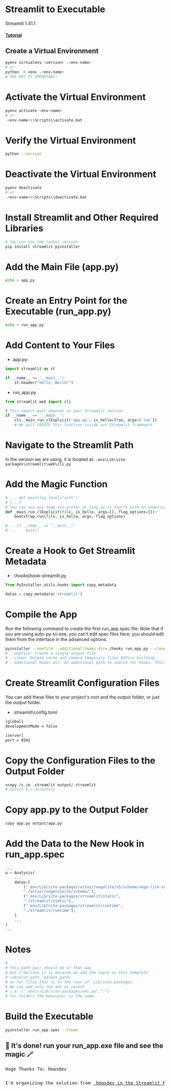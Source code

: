 # Streamlit to Executable
Streamlit 1.41.1

#### [Tutorial](https://youtu.be/G7Qeg_rbYM8)

## Create a Virtual Environment

```bash
pyenv virtualenv <version> .<env-name>
# or
python -m venv .<env-name>
# THE DOT IS IMPORTANT!
```

# Activate the Virtual Environment

```bash
pyenv activate <env-name>
# or
.<env-name>\\Scripts\\activate.bat
```

# Verify the Virtual Environment

```bash
python --version
```

# Deactivate the Virtual Environment

```bash
pyenv deactivate
# or
.<env-name>\\Scripts\\deactivate.bat
```

# Install Streamlit and Other Required Libraries

```bash
# You can use the latest version
pip install streamlit pyinstaller
```

# Add the Main File (app.py)

```bash
echo > app.py
```

# Create an Entry Point for the Executable (run_app.py)

```bash
echo > run_app.py
```

# Add Content to Your Files

- app.py:

```python
import streamlit as st

if __name__ == '__main__':
    st.header("Hello, World!")
```

- run_app.py

```python
from streamlit.web import cli

# This import path depends on your Streamlit version
if __name__ == '__main__':
    cli._main_run_clExplicit('app.py', is_hello=True, args=['run'])
    # We will CREATE this function inside our Streamlit framework

```

# Navigate to the Streamlit Path

In the version we are using, it is located at: `.env\Lib\site-packages\streamlit\web\cli.py`

# Add the Magic Function
```python
# ... def main(log_level="info"):
# [...]
# You can use any name you prefer as long as it starts with an underscore
def _main_run_clExplicit(file, is_hello, args=[], flag_options={}):
    bootstrap.run(file, is_hello, args, flag_options)

# ...if __name__ == "__main__":
# ...    main()
```

# Create a Hook to Get Streamlit Metadata

- .\hooks\hook-streamlit.py
```python
from PyInstaller.utils.hooks import copy_metadata

datas = copy_metadata('streamlit')
```

# Compile the App
Run the following command to create the first run_app.spec file. 
Note that if you are using auto-py-to-exe, you can't edit spec files here; 
you should edit them from the interface in the advanced options.

```bash
pyinstaller --onefile --additional-hooks-dir=./hooks run_app.py --clean
# --onefile: Create a single output file
# --clean: Delete cache and remove temporary files before building
# --additional-hooks-dir: An additional path to search for hooks. This option can be used multiple times.
```

# Create Streamlit Configuration Files

You can add these files to your project's root and the output folder, or just the output folder.

- .streamlit\config.toml
```bash
[global]
developmentMode = false

[server]
port = 8502
```

# Copy the Configuration Files to the Output Folder
```bash
xcopy /s /e .streamlit output/.streamlit
# Select D = directory
```

# Copy app.py to the Output Folder
```bash
copy app.py output/app.py
```

# Add the Data to the New Hook in run_app.spec
```python
...
a = Analysis(
    ...
    datas=[
        (".env/Lib/site-packages/altair/vegalite/v5/schema/vega-lite-schema.json",
        "./altair/vegalite/v5/schema/"),
        (".env/Lib/site-packages/streamlit/static",
        "./streamlit/static"),
        (".env/Lib/site-packages/streamlit/runtime",
        "./streamlit/runtime"),
    ]
    ...
)
...

```
# Notes
```python
# 
# this path pair should be in that way
# but I believe it is because we add the tuple as this templete
# (absolut_path, parent_path)
# so for files that is in the root of `Lib/site-packages` 
# We can add only the dot as parent 
# i.e: (".envir/Lib/site-packages/wmi.py",".")
# for folders the behaviour is the same
```

# Build the Executable

```bash
pyinstaller run_app.spec --clean
```

## 🎈 It's done! run your run_app.exe file and see the magic 🪄

<pre>Huge Thanks To: hmasdev<pre>
<pre>I'm organizing the solution from <a href="https://discuss.streamlit.io/t/using-pyinstaller-or-similar-to-create-an-executable/902/18"> hmasdev in the Streamlit Forum</a></pre>
